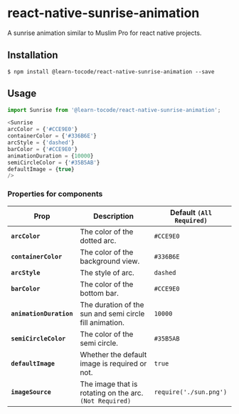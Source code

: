 # react-native-sunrise-animation
A sunrise animation similar to Muslim Pro for react native projects.

## Installation

`$ npm install @learn-tocode/react-native-sunrise-animation --save`

## Usage

```js
import Sunrise from '@learn-tocode/react-native-sunrise-animation';

<Sunrise 
arcColor = {'#CCE9E0'} 
containerColor = {'#336B6E'} 
arcStyle = {'dashed'} 
barColor = {'#CCE9E0'} 
animationDuration = {10000} 
semiCircleColor = {'#35B5AB'} 
defaultImage = {true} 
/>
```

### Properties for components

| Prop                                 | Description                                                | Default `(All Required)` |
| ------------------------------------ | -----------------------------------------------------------| ------------------------ |
| **`arcColor`**                       | The color of the dotted arc.                               | `#CCE9E0`                |
| **`containerColor`**                 | The color of the background view.                          | `#336B6E`                |
| **`arcStyle`**                       | The style of arc.                                          | `dashed`                 |
| **`barColor`**                       | The color of the bottom bar.                               | `#CCE9E0`                |
| **`animationDuration`**              | The duration of the sun and semi circle fill animation.    | `10000`                  |
| **`semiCircleColor`**                | The color of the semi circle.                              | `#35B5AB`                |
| **`defaultImage`**                   | Whether the default image is required or not.              | `true`                   |
| **`imageSource`**                    | The image that is rotating on the arc. `(Not Required)`    | `require('./sun.png')`   |
